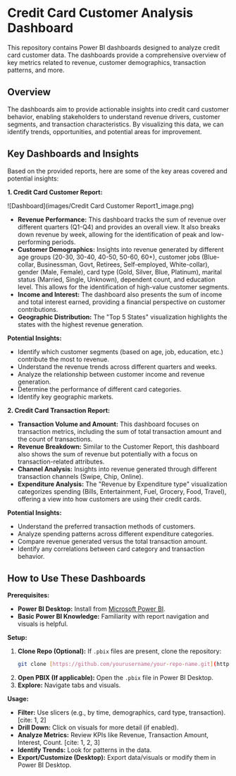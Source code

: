 # Credit Card Customer Analysis Dashboard

This repository contains Power BI dashboards designed to analyze credit card customer data. The dashboards provide a comprehensive overview of key metrics related to revenue, customer demographics, transaction patterns, and more.

## Overview

The dashboards aim to provide actionable insights into credit card customer behavior, enabling stakeholders to understand revenue drivers, customer segments, and transaction characteristics. By visualizing this data, we can identify trends, opportunities, and potential areas for improvement.

## Key Dashboards and Insights

Based on the provided reports, here are some of the key areas covered and potential insights:

**1. Credit Card Customer Report:**

![Dashboard](images/Credit Card Customer Report1_image.png)


* **Revenue Performance:** This dashboard tracks the sum of revenue over different quarters (Q1-Q4) and provides an overall view. It also breaks down revenue by week, allowing for the identification of peak and low-performing periods.
* **Customer Demographics:** Insights into revenue generated by different age groups (20-30, 30-40, 40-50, 50-60, 60+), customer jobs (Blue-collar, Businessman, Govt, Retirees, Self-employed, White-collar), gender (Male, Female), card type (Gold, Silver, Blue, Platinum), marital status (Married, Single, Unknown), dependent count, and education level. This allows for the identification of high-value customer segments.
* **Income and Interest:** The dashboard also presents the sum of income and total interest earned, providing a financial perspective on customer contributions.
* **Geographic Distribution:** The "Top 5 States" visualization highlights the states with the highest revenue generation.

**Potential Insights:**

* Identify which customer segments (based on age, job, education, etc.) contribute the most to revenue.
* Understand the revenue trends across different quarters and weeks.
* Analyze the relationship between customer income and revenue generation.
* Determine the performance of different card categories.
* Identify key geographic markets.

**2. Credit Card Transaction Report:**

* **Transaction Volume and Amount:** This dashboard focuses on transaction metrics, including the sum of total transaction amount and the count of transactions.
* **Revenue Breakdown:** Similar to the Customer Report, this dashboard also shows the sum of revenue but potentially with a focus on transaction-related attributes.
* **Channel Analysis:** Insights into revenue generated through different transaction channels (Swipe, Chip, Online).
* **Expenditure Analysis:** The "Revenue by Expenditure type" visualization categorizes spending (Bills, Entertainment, Fuel, Grocery, Food, Travel), offering a view into how customers are using their credit cards.

**Potential Insights:**

* Understand the preferred transaction methods of customers.
* Analyze spending patterns across different expenditure categories.
* Compare revenue generated versus the total transaction amount.
* Identify any correlations between card category and transaction behavior.

## How to Use These Dashboards

**Prerequisites:**

* **Power BI Desktop:** Install from [Microsoft Power BI](https://powerbi.microsoft.com/).
* **Basic Power BI Knowledge:** Familiarity with report navigation and visuals is helpful.

**Setup:**

1.  **Clone Repo (Optional):** If `.pbix` files are present, clone the repository:
    ```bash
    git clone [https://github.com/yourusername/your-repo-name.git](https://github.com/yourusername/your-repo-name.git)
    ```
2.  **Open PBIX (If applicable):** Open the `.pbix` file in Power BI Desktop.
3.  **Explore:** Navigate tabs and visuals.

**Usage:**

* **Filter:** Use slicers (e.g., by time, demographics, card type, transaction). [cite: 1, 2]
* **Drill Down:** Click on visuals for more detail (if enabled).
* **Analyze Metrics:** Review KPIs like Revenue, Transaction Amount, Interest, Count. [cite: 1, 2, 3]
* **Identify Trends:** Look for patterns in the data.
* **Export/Customize (Desktop):** Export data/visuals or modify them in Power BI Desktop.

